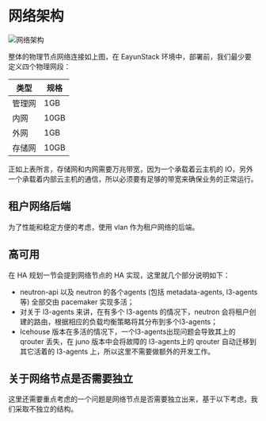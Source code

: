 # 网络架构
![网络架构](pictures/Network-Topology.png)

整体的物理节点网络连接如上图，在 EayunStack 环境中，部署前，我们最少要定义四个物理网段：

| 类型 | 规格 |
| -- | -- |
| 管理网 | 1GB |
| 内网 | 10GB |
| 外网 | 1GB |
| 存储网 | 10GB |

正如上表所言，存储网和内网需要万兆带宽，因为一个承载着云主机的 IO，另外一个承载着内部云主机的通信，所以必须要有足够的带宽来确保业务的正常运行。

## 租户网络后端

为了性能和稳定方便的考虑，使用 vlan 作为租户网络的后端。

## 高可用

在 HA 规划一节会提到网络节点的 HA 实现，这里就几个部分说明如下：

* neutron-api 以及 neutron 的各个agents (包括 metadata-agents, l3-agents 等) 全部交由 pacemaker 实现多活；
* 对关于 l3-agents 来讲，在有多个 l3-agents 的情况下，neutron 会将租户创建的路由，根据相应的负载均衡策略将其分布到多个l3-agents；
* Icehouse 版本在多活的情况下，一个l3-agents出现问题会导致其上的 qrouter 丢失，在 juno 版本中会将故障的 l3-agents上的 qrouter 自动迁移到其它活着的 l3-agents 上，所以这里不需要做额外的开发工作。

## 关于网络节点是否需要独立

这里还需要重点考虑的一个问题是网络节点是否需要独立出来，基于以下考虑，我们采取不独立的结构。
